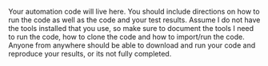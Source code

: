 
Your automation code will live here. You should include directions on how to run the code as well as the code and your test results. Assume I do not have the tools installed that you use, so make sure to document the tools I need to run the code, how to clone the code and how to import/run the code.  Anyone from anywhere should be able to download and run your code and reproduce your results, or its not fully completed.


